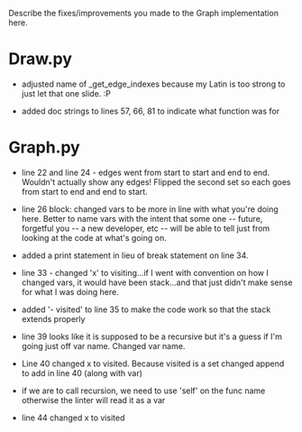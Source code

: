 Describe the fixes/improvements you made to the Graph implementation here.
# Draw.py
* adjusted name of _get_edge_indexes because my Latin is too strong to just let that one slide. :P 

* added doc strings to lines 57, 66, 81 to indicate what function was for

# Graph.py
* line 22 and line 24 - edges went from start to start and end to end. Wouldn't actually show any edges! Flipped the second set so each goes from start to end and end to start. 

* line 26 block: changed vars to be more in line with what you're doing here. Better to name vars with the intent that some one -- future, forgetful you -- a new developer, etc -- will be able to tell just from looking at the code at what's going on. 
* added a print statement in lieu of break statement on line 34. 

* line 33 - changed 'x' to visiting...if I went with convention on how I changed vars, it would have been stack...and that just didn't make sense for what I was doing here. 

* added '- visited' to line 35 to make the code work so that the stack extends properly

* line 39 looks like it is supposed to be a recursive but it's a guess if I'm going just off var name. Changed var name. 

* Line 40 changed x to visited.
Because visited is a set changed append to add in line 40 (along with var)

* if we are to call recursion, we need to use 'self' on the func name otherwise the linter will read it as a var

* line 44 changed x to visited
